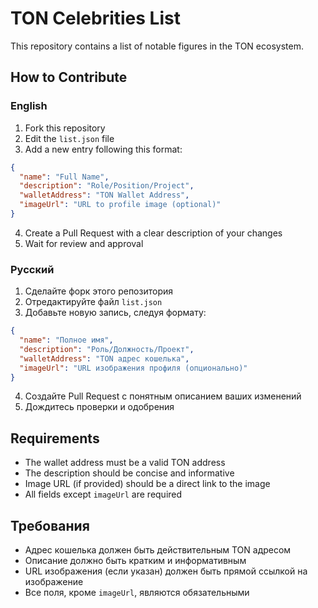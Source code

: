 # TON Celebrities List

This repository contains a list of notable figures in the TON ecosystem.

## How to Contribute

### English

1. Fork this repository
2. Edit the `list.json` file
3. Add a new entry following this format:
```json
{
  "name": "Full Name",
  "description": "Role/Position/Project",
  "walletAddress": "TON Wallet Address",
  "imageUrl": "URL to profile image (optional)"
}
```
4. Create a Pull Request with a clear description of your changes
5. Wait for review and approval

### Русский

1. Сделайте форк этого репозитория
2. Отредактируйте файл `list.json`
3. Добавьте новую запись, следуя формату:
```json
{
  "name": "Полное имя",
  "description": "Роль/Должность/Проект",
  "walletAddress": "TON адрес кошелька",
  "imageUrl": "URL изображения профиля (опционально)"
}
```
4. Создайте Pull Request с понятным описанием ваших изменений
5. Дождитесь проверки и одобрения

## Requirements

- The wallet address must be a valid TON address
- The description should be concise and informative
- Image URL (if provided) should be a direct link to the image
- All fields except `imageUrl` are required

## Требования

- Адрес кошелька должен быть действительным TON адресом
- Описание должно быть кратким и информативным
- URL изображения (если указан) должен быть прямой ссылкой на изображение
- Все поля, кроме `imageUrl`, являются обязательными 